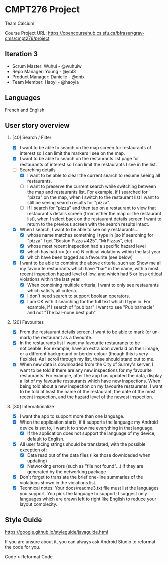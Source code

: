 # CMPT276 Project

Team Calcium

Course Project URL: https://opencoursehub.cs.sfu.ca/bfraser/grav-cms/cmpt276/project

## Iteration 3

* Scrum Master: Wuhui - @wuhuiw
* Repo Manager: Young - @ybl3
* Product Manager: Danielle - @dnix
* Team Member: Haoyi - @haoyia

## Languages

French and English

## User story overview

1. [40] Search / Filter

    * [x] I want to be able to search on the map screen for restaurants of interest so I can limit the markers I see on the map.
    * [x] I want to be able to search on the restaurants list page for restaurants of interest so I can limit the restaurants I see in the list.
    * [ ] Searching details
        * [x] I want to be able to clear the current search to resume seeing all restaurants.
        * [ ] I want to preserve the current search while switching between the map and restaurants list. For example, if I searched for "pizza" on the map, when I switch to the restaurant list I want to still be seeing search results for "pizza".
        * [ ] If I search for "pizza" and then tap on a restaurant to view that restaurant's details screen (from either the map or the restaurant list), when I select back on the restaurant details screen I want to return to the previous screen with the search results intact.
    * [x] When I search, I want to be able to see only restaurants...
        * [x] whose name matches something I type in (so if searching for "pizza" I get "Boston Pizza #425", "MrPizzas", etc)
        * [x] whose most recent inspection had a specific hazard level
        * [x] which has had <= (or >=) N critical violations within the last year
        * [x] which have been tagged as a favourite (see below)
    * [x] I want to be able to combine the above criteria, such as: Show me all my favourite restaurants which have "bar" in the name, with a most recent inspection hazard level of low, and which had 5 or less critical violations within the last year.
        * [x] When combining multiple criteria, I want to only see restaurants which satisfy all criteria.
        * [x] I don't need search to support boolean operators.
        * [x] I am OK with it searching for the full text which I type in. For example, if I search of "pub bar" I want to see "Pub barnacle" and not "The bar-none best pub"

2. [20] Favourites

    * [x] From the restaurant details screen, I want to be able to mark (or un-mark) the restaurant as a favourite.
    * [x] In the restaurants list I want my favourite restaurants to be noticeable. For example, have an extra icon overlaid on their image, or a different background or border colour (though this is very flexible). As I scroll through my list, these should stand out to me.
    * [x] When new data is downloaded from the City of Surrey's server, I want to be told if there are any new inspections for my favourite restaurants.
For example, after the app has updated the data, display a list of my favourite restaurants which have new inspections.
When being told about a new inspection on my favourite restaurants, I want to be told at least the name of the restaurant, the date of the most recent inspection, and the hazard level of the newest inspection.

3. [30] Internationalize

    * [x] I want the app to support more than one language.
    * [x] When the application starts, if it supports the language my Android device is set to, I want it to show me everything in that language.
        * [x] If the application does not support the language of my device, default to English.
    * [x] All user facing strings should be translated, with the possible exception of:
        * [x] Data read out of the data files (like those downloaded when updating)
        * [x] Networking errors (such as "file not found"...) if they are generated by the networking package
    * [x] Don't forget to translate the brief one-line summaries of the violations shown in the violations list.
    * [x] Technical notes: Your docs/readme3.txt file must list the languages you support. You pick the language to support; I suggest only languages which are drawn left to right like English to reduce your layout complexity.

## Style Guide

https://google.github.io/styleguide/javaguide.html

If you are unsure about it, you can always ask Android Studio to reformat the code for you.

Code > Reformat Code
